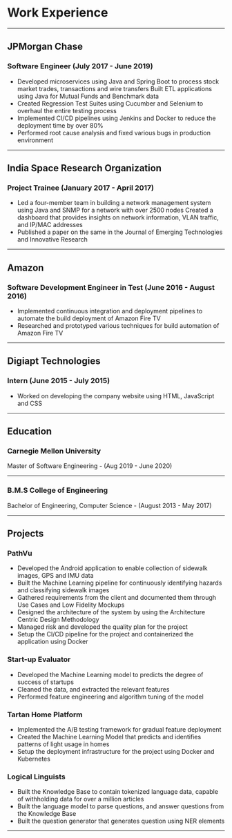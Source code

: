 # Work Experience

--- 

## JPMorgan Chase 

### Software Engineer (July 2017 - June 2019)

- Developed microservices using Java and Spring Boot to process stock market trades, transactions and wire transfers Built ETL applications using Java for Mutual Funds and Benchmark data
- Created Regression Test Suites using Cucumber and Selenium to overhaul the entire testing process
- Implemented CI/CD pipelines using Jenkins and Docker to reduce the deployment time by over 80%
- Performed root cause analysis and fixed various bugs in production environment

--- 

## India Space Research Organization 

### Project Trainee (January 2017 - April 2017)

- Led a four-member team in building a network management system using Java and SNMP for a network with over 2500 nodes Created a dashboard that provides insights on network information, VLAN traffic, and IP/MAC addresses
- Published a paper on the same in the Journal of Emerging Technologies and Innovative Research

---

## Amazon 

### Software Development Engineer in Test (June 2016 - August 2016)

- Implemented continuous integration and deployment pipelines to automate the build deployment of Amazon Fire TV
- Researched and prototyped various techniques for build automation of Amazon Fire TV

---

## Digiapt Technologies 

### Intern (June 2015 - July 2015)


- Worked on developing the company website using HTML, JavaScript and CSS

---

## Education

### Carnegie Mellon University
Master of Software Engineering - (Aug 2019 - June 2020)

---

### B.M.S College of Engineering
Bachelor of Engineering, Computer Science - (August 2013 - May 2017)


---

## Projects


### PathVu 

- Developed the Android application to enable collection of sidewalk images, GPS and IMU data
- Built the Machine Learning pipeline for continuously identifying hazards and classifying sidewalk images
- Gathered requirements from the client and documented them through Use Cases and Low Fidelity Mockups 
- Designed the architecture of the system by using the Architecture Centric Design Methodology
- Managed risk and developed the quality plan for the project
- Setup the CI/CD pipeline for the project and containerized the application using Docker

### Start-up Evaluator
- Developed the Machine Learning model to predicts the degree of success of startups 
- Cleaned the data, and extracted the relevant features
- Performed feature engineering and algorithm tuning of the model

### Tartan Home Platform
- Implemented the A/B testing framework for gradual feature deployment
- Created the Machine Learning Model that predicts and identifies patterns of light usage in homes 
- Setup the deployment infrastructure for the project using Docker and Kubernetes

### Logical Linguists

- Built the Knowledge Base to contain tokenized language data, capable of withholding data for over a million articles 
- Built the language model to parse questions, and answer questions from the Knowledge Base
- Built the question generator that generates question using NER elements


---



